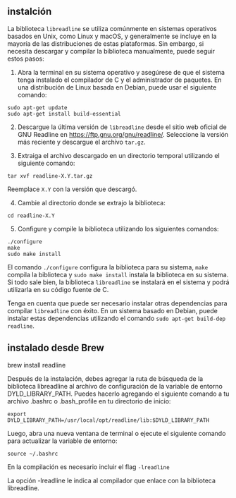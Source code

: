
## instalción

La biblioteca `libreadline` se utiliza comúnmente en sistemas operativos basados en Unix, como Linux y macOS, y generalmente se incluye en la mayoría de las distribuciones de estas plataformas. Sin embargo, si necesita descargar y compilar la biblioteca manualmente, puede seguir estos pasos:

1. Abra la terminal en su sistema operativo y asegúrese de que el sistema tenga instalado el compilador de C y el administrador de paquetes. En una distribución de Linux basada en Debian, puede usar el siguiente comando:

```
sudo apt-get update
sudo apt-get install build-essential
```

2. Descargue la última versión de `libreadline` desde el sitio web oficial de GNU Readline en https://ftp.gnu.org/gnu/readline/. Seleccione la versión más reciente y descargue el archivo `tar.gz`.

3. Extraiga el archivo descargado en un directorio temporal utilizando el siguiente comando:

```
tar xvf readline-X.Y.tar.gz
```

Reemplace `X.Y` con la versión que descargó.

4. Cambie al directorio donde se extrajo la biblioteca:

```
cd readline-X.Y
```

5. Configure y compile la biblioteca utilizando los siguientes comandos:

```
./configure
make
sudo make install
```

El comando `./configure` configura la biblioteca para su sistema, `make` compila la biblioteca y `sudo make install` instala la biblioteca en su sistema. Si todo sale bien, la biblioteca `libreadline` se instalará en el sistema y podrá utilizarla en su código fuente de C.

Tenga en cuenta que puede ser necesario instalar otras dependencias para compilar `libreadline` con éxito. En un sistema basado en Debian, puede instalar estas dependencias utilizando el comando `sudo apt-get build-dep readline`.

## instalado desde Brew

brew install readline

Después de la instalación, debes agregar la ruta de búsqueda de la biblioteca libreadline al archivo de configuración de la variable de entorno DYLD_LIBRARY_PATH. Puedes hacerlo agregando el siguiente comando a tu archivo .bashrc o .bash_profile en tu directorio de inicio:

    export DYLD_LIBRARY_PATH=/usr/local/opt/readline/lib:$DYLD_LIBRARY_PATH

Luego, abra una nueva ventana de terminal o ejecute el siguiente comando para actualizar la variable de entorno:

    source ~/.bashrc

En la compilación es necesario incluir el flag `-lreadline`

La opción -lreadline le indica al compilador que enlace con la biblioteca libreadline.


